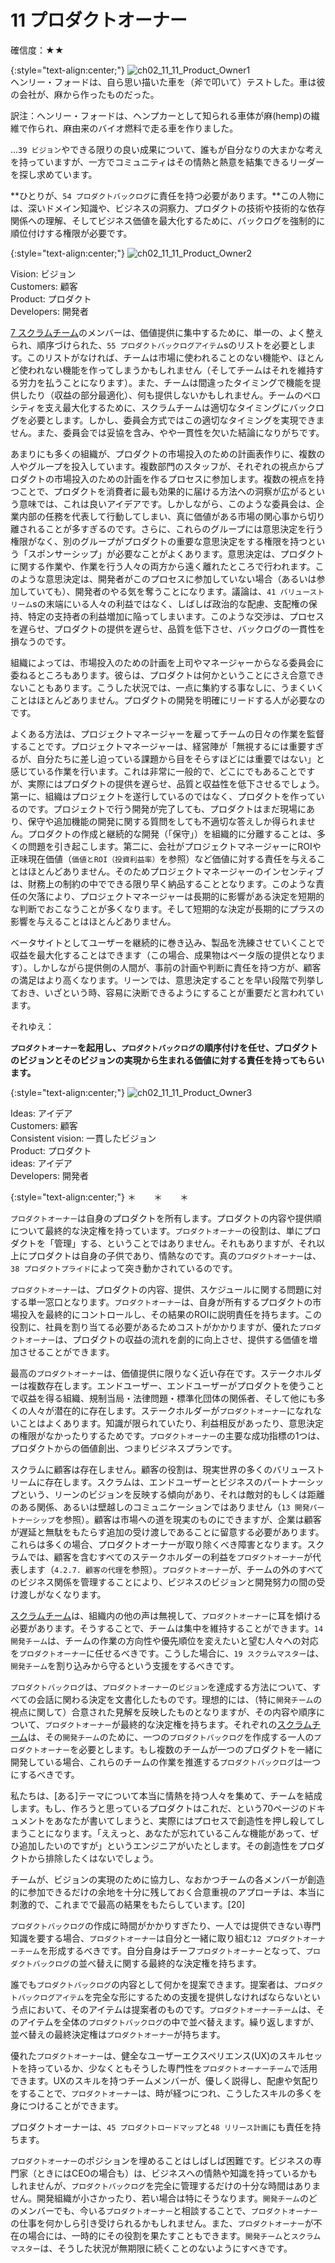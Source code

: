 # 11 プロダクトオーナー

確信度：★★

{:style="text-align:center;"}
![ch02_11_11_Product_Owner1](Images/ch02_11_11_Product_Owner1.png)<br>
ヘンリー・フォードは、自ら思い描いた車を（斧で叩いて）テストした。車は彼の会社が、麻から作ったものだった。

訳注：ヘンリー・フォードは、ヘンプカーとして知られる車体が麻(hemp)の繊維で作られ、麻由来のバイオ燃料で走る車を作りました。

...`39 ビジョン`やできる限りの良い成果について、誰もが自分なりの大まかな考えを持っていますが、一方でコミュニティはその情熱と熱意を結集できるリーダーを探し求めています。

**ひとりが、`54 プロダクトバックログ`に責任を持つ必要があります。**この人物には、深いドメイン知識や、ビジネスの洞察力、プロダクトの技術や技術的な依存関係への理解、そしてビジネス価値を最大化するために、バックログを強制的に順位付けする権限が必要です。

{:style="text-align:center;"}
![ch02_11_11_Product_Owner2](Images/ch02_11_11_Product_Owner2.png)

Vision: ビジョン<br>Customers: 顧客<br>Product: プロダクト<br>Developers: 開発者

[7 スクラムチーム](ch02_07_7_Scrum_Team.md)のメンバーは、価値提供に集中するために、単一の、よく整えられ、順序づけられた、`55 プロダクトバックログアイテム`​sのリストを必要とします。このリストがなければ、チームは市場に使われることのない機能や、ほとんど使われない機能を作ってしまうかもしれません（そしてチームはそれを維持する労力を払うことになります）。また、チームは間違ったタイミングで機能を提供したり（収益の部分最適化）、何も提供しないかもしれません。チームのベロシティを支え最大化するために、スクラムチームは適切なタイミングにバックログを必要とします。しかし、委員会方式ではこの適切なタイミングを実現できません。また、委員会では妥協を含み、やや一貫性を欠いた結論になりがちです。

あまりにも多くの組織が、プロダクトの市場投入のための計画表作りに、複数の人やグループを投入しています。複数部門のスタッフが、それぞれの視点からプロダクトの市場投入のための計画を作るプロセスに参加します。複数の視点を持つことで、プロダクトを消費者に最も効果的に届ける方法への洞察が広がるという意味では、これは良いアイデアです。しかしながら、このような委員会は、企業内部の任務を代表して行動してしまい、真に価値がある市場の関心事から切り離されることが多すぎるのです。さらに、これらのグループには意思決定を行う権限がなく、別のグループがプロダクトの重要な意思決定をする権限を持つという「スポンサーシップ」が必要なことがよくあります。意思決定は、プロダクトに関する作業や、作業を行う人々の両方から遠く離れたところで行われます。このような意思決定は、開発者がこのプロセスに参加していない場合（あるいは参加していても）、開発者のやる気を奪うことになります。議論は、`41 バリューストリーム`​s​の末端にいる人々の利益ではなく、しばしば政治的な配慮、支配権の保持、特定の支持者の利益増加に陥ってしまいます。このような交渉は、プロセスを遅らせ、プロダクトの提供を遅らせ、品質を低下させ、バックログの一貫性を損なうのです。

組織によっては、市場投入のための計画を上司やマネージャーからなる委員会に委ねるところもあります。彼らは、プロダクトは何かということにさえ合意できないこともあります。こうした状況では、一点に集約する事なしに、うまくいくことはほとんどありません。プロダクトの開発を明確にリードする人が必要なのです。

よくある方法は、プロジェクトマネージャーを雇ってチームの日々の作業を監督することです。プロジェクトマネージャーは、経営陣が「無視するには重要すぎるが、自分たちに差し迫っている課題から目をそらすほどには重要ではない」と感じている作業を行います。これは非常に一般的で、どこにでもあることですが、実際にはプロダクトの提供を遅らせ、品質と収益性を低下させるでしょう。第一に、組織はプロジェクトを遂行しているのではなく、プロダクトを作っているのです。プロジェクトで行う開発が完了しても、プロダクトはまだ現場にあり、保守や追加機能の開発に関する質問をしても不適切な答えしか得られません。プロダクトの作成と継続的な開発（「保守」）を組織的に分離することは、多くの問題を引き起こします。第二に、会社がプロジェクトマネージャーにROIや正味現在価値（`価値とROI（投資利益率）`を参照）など価値に対する責任を与えることはほとんどありません。そのためプロジェクトマネージャーのインセンティブは、財務上の制約の中でできる限り早く納品することとなります。このような責任の欠落により、プロジェクトマネージャーは長期的に影響がある決定を短期的な判断でおこなうことが多くなります。そして短期的な決定が長期的にプラスの影響を与えることはほとんどありません。

ベータサイトとしてユーザーを継続的に巻き込み、製品を洗練させていくことで収益を最大化することはできます（この場合、成果物はベータ版の提供となります）。しかしながら提供側の人間が、事前の計画や判断に責任を持つ方が、顧客の満足はより高くなります。リーンでは、意思決定することを早い段階で列挙しておき、いざという時、容易に決断できるようにすることが重要だと言われています。

それゆえ：

**`プロダクトオーナー`を起用し、`プロダクトバックログ`の順序付けを任せ、プロダクトのビジョンとそのビジョンの実現から生まれる価値に対する責任を持ってもらいます。**

{:style="text-align:center;"}
![ch02_11_11_Product_Owner3](Images/ch02_11_11_Product_Owner3.png)

Ideas: アイデア<br>Customers: 顧客<br>Consistent vision: 一貫したビジョン<br>Product: プロダクト<br>ideas: アイデア<br>Developers: 開発者

{:style="text-align:center;"}
＊　　＊　　＊

`プロダクトオーナー`は自身のプロダクトを所有します。プロダクトの内容や提供順について最終的な決定権を持っています。`プロダクトオーナー`の役割は、単にプロダクトを「管理」する、ということではありません。それもありますが、それ以上にプロダクトは自身の子供であり、情熱なのです。真の`プロダクトオーナー`は、`38 プロダクトプライド`によって突き動かされているのです。

`プロダクトオーナー`は、プロダクトの内容、提供、スケジュールに関する問題に対する単一窓口となります。`プロダクトオーナー`は、自身が所有するプロダクトの市場投入を最終的にコントロールし、その結果のROIに説明責任を持ちます。この役割に、社員を割り当てる必要があるためコストがかかりますが、優れた`プロダクトオーナー`は、プロダクトの収益の流れを劇的に向上させ、提供する価値を増加させることができます。

最高の`プロダクトオーナー`は、価値提供に限りなく近い存在です。ステークホルダーは複数存在します。エンドユーザー、エンドユーザーがプロダクトを使うことで収益を得る組織、規制当局・法律問題・標準化団体の関係者、そして他にも多くの人々が潜在的に存在します。ステークホルダーが`プロダクトオーナー`になれないことはよくあります。知識が限られていたり、利益相反があったり、意思決定の権限がなかったりするためです。`プロダクトオーナー`の主要な成功指標の1つは、プロダクトからの価値創出、つまりビジネスプランです。

スクラムに顧客は存在しません。顧客の役割は、現実世界の多くのバリューストリームに存在します。スクラムは、エンドユーザーとビジネスのパートナーシップという、リーンのビジョンを反映する傾向があり、それは敵対的もしくは距離のある関係、あるいは壁越しのコミュニケーションではありません（`13 開発パートナーシップ`を参照）。顧客は市場への道を現実のものにできますが、企業は顧客が遅延と無駄をもたらす追加の受け渡しであることに留意する必要があります。これらは多くの場合、プロダクトオーナーが取り除くべき障害となります。スクラムでは、顧客を含むすべてのステークホルダーの利益を`プロダクトオーナー`が代表します（`4.2.7. 顧客の代理`を参照）。`プロダクトオーナー`が、チームの外のすべてのビジネス関係を管理することにより、ビジネスのビジョンと開発努力の間の受け渡しがなくなります。

[スクラムチーム](ch02_07_7_Scrum_Team.md)は、組織内の他の声は無視して、`プロダクトオーナー`に耳を傾ける必要があります。そうすることで、チームは集中を維持することができます。`14 開発チーム`は、チームの作業の方向性や優先順位を変えたいと望む人々への対応を`プロダクトオーナー`に任せるべきです。こうした場合に、`19 スクラムマスター`​は、`開発チーム`を割り込みから守るという支援をするべきです。

`プロダクトバックログ`は、`プロダクトオーナー`の`ビジョン`を達成する方法について、すべての会話に関わる決定を文書化したものです。理想的には、（特に`開発チーム`の視点に関して）合意された見解を反映したものとなりますが、その内容や順序について、`プロダクトオーナー`が最終的な決定権を持ちます。それぞれの[スクラムチーム](ch02_07_7_Scrum_Team.md)は、その`開発チーム`のために、一つの`プロダクトバックログ`を作成する一人の`プロダクトオーナー`を必要とします。もし複数のチームが一つのプロダクトを一緒に開発している場合、これらのチームの作業を推進する`プロダクトバックログ`は一つにするべきです。

私たちは、[ある]テーマについて本当に情熱を持つ人々を集めて、チームを結成します。もし、作ろうと思っているプロダクトはこれだ、という70ページのドキュメントをあなたが書いてしまうと、実際にはプロセスで創造性を押し殺してしまうことになります。「ええっと、あなたが忘れているこんな機能があって、ぜひ追加したいのですが」というエンジニアがいたとします。その創造性をプロダクトから排除したくはないでしょう。

チームが、ビジョンの実現のために協力し、なおかつチームの各メンバーが創造的に参加できるだけの余地を十分に残しておく合意重視のアプローチは、本当に刺激的で、これまでで最高の結果をもたらしています。[20]

`プロダクトバックログ`の作成に時間がかかりすぎたり、一人では提供できない専門知識を要する場合、`プロダクトオーナー`は自分と一緒に取り組む`12 プロダクトオーナーチーム`​を形成するべきです。自分自身はチーフ`プロダクトオーナー`となって、`プロダクトバックログ`の並べ替えに関する最終的な決定権を持ちます。

誰でも`プロダクトバックログ`の内容として何かを提案できます。提案者は、`プロダクトバックログアイテム`を完全な形にするための支援を提供しなければならないという点において、そのアイテムは提案者のものです。`プロダクトオーナーチーム`は、そのアイテムを全体の`プロダクトバックログ`の中で並べ替えます。繰り返しますが、並べ替えの最終決定権は`プロダクトオーナー`が持ちます。

優れた`プロダクトオーナー`は、健全なユーザーエクスペリエンス(UX)のスキルセットを持っているか、少なくともそうした専門性を`プロダクトオーナーチーム`で活用できます。UXのスキルを持つチームメンバーが、優しく説得し、配慮や気配りをすることで、`プロダクトオーナー`は、時が経つにつれ、こうしたスキルの多くを身につけることができます。

プロダクトオーナーは、​`45 プロダクトロードマップ`​と`48 リリース計画`にも責任を持ちます。

`プロダクトオーナー`のポジションを埋めることはしばしば困難です。ビジネスの専門家（ときにはCEOの場合も）は、ビジネスへの情熱や知識を持っているかもしれませんが、`プロダクトバックログ`を完全に管理するだけの十分な時間はありません。開発組織が小さかったり、若い場合は特にそうなります。`開発チーム`のどのメンバーでも、今いる`プロダクトオーナー`と相談することで、`プロダクトオーナー`の仕事を何かしら引き受けられるかもしれません。また、`プロダクトオーナー`が不在の場合には、一時的にその役割を果たすこともできます。`開発チーム`と`スクラムマスター`は、そうした状況が無期限に続くことのないようにすべきです。

